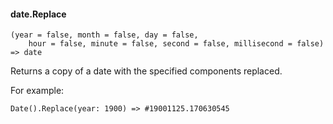 #### date.Replace

``` suneido
(year = false, month = false, day = false, 
    hour = false, minute = false, second = false, millisecond = false) => date
```

Returns a copy of a date with the specified components replaced.

For example:

``` suneido
Date().Replace(year: 1900) => #19001125.170630545
```